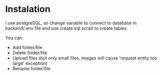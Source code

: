 # Instalation

I use postgreSQL, so change variable to connect to database in backend/.env file and use create.sql script to create tables.<br>

You can: 
- Add folder/file
- Delete folder/file
- Upload files (but only small files, images will cause 'request entity too large' exception)
- Rename folder/file

